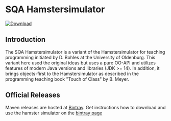 # SQA Hamstersimulator

[ ![Download](https://api.bintray.com/packages/snowball77/RSS-Hamstersimulator/HamstersimulatorMain/images/download.svg) ](https://bintray.com/snowball77/RSS-Hamstersimulator/HamstersimulatorMain)

## Introduction

The SQA Hamstersimulator is a variant of the Hamstersimulator for teaching programming initiated by D. Bohles at the University of Oldenburg. This variant here used the original ideas but uses a pure OO-API and utilizes features of modern Java versions and libraries (JDK >= 14). In addition, it brings objects-first to the Hamstersimulator as described in the programming teaching book "Touch of Class" by B. Meyer. 

## Official Releases

Maven releases are hosted at [Bintray](https://bintray.com/beta/#/snowball77/RSS-Hamstersimulator/HamstersimulatorMain?tab=overview). Get instructions how to download and use the hamster simulator on the [bintray page](https://bintray.com/snowball77/RSS-Hamstersimulator/HamstersimulatorMain)